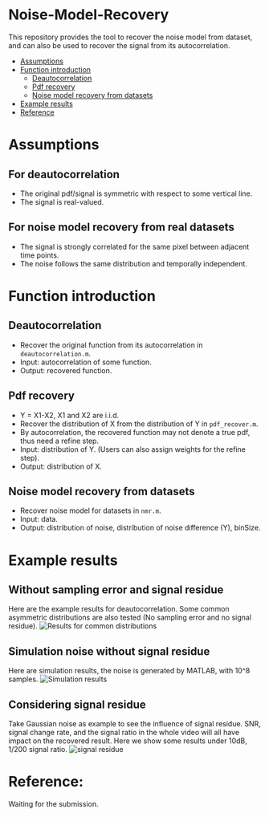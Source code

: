 # Noise-Model-Recovery
This repository provides the tool to recover the noise model from dataset, and can also be used to recover the signal from its autocorrelation.

- [Assumptions](#assumptions)
- [Function introduction](#function-introduction)
  - [Deautocorrelation](#deautocorrelation)
  - [Pdf recovery](#pdf-recovery)
  - [Noise model recovery from datasets](#noise-model-recovery-from-datasets)
- [Example results](#example-results)
- [Reference](#reference)

# Assumptions
## For deautocorrelation
* The original pdf/signal is symmetric with respect to some vertical line.
* The signal is real-valued.

## For noise model recovery from real datasets
* The signal is strongly correlated for the same pixel between adjacent time points.
* The noise follows the same distribution and temporally independent.

# Function introduction
## Deautocorrelation
* Recover the original function from its autocorrelation in `deautocorrelation.m`.
* Input: autocorrelation of some function.
* Output: recovered function.

## Pdf recovery
* Y = X1-X2, X1 and X2 are i.i.d.
* Recover the distribution of X from the distribution of Y in `pdf_recover.m`. 
* By autocorrelation, the recovered function may not denote a true pdf, thus need a refine step.
* Input: distribution of Y. (Users can also assign weights for the refine step).
* Output: distribution of X.

## Noise model recovery from datasets
* Recover noise model for datasets in `nmr.m`.
* Input: data.
* Output: distribution of noise, distribution of noise difference (Y), binSize.

# Example results
## Without sampling error and signal residue
Here are the example results for deautocorrelation. 
Some common asymmetric distributions are also tested (No sampling error and no signal residue).
![Results for common distributions](img/results_for_common_distributions.png)

## Simulation noise without signal residue
Here are simulation results, the noise is generated by MATLAB, with 10^8 samples.
![Simulation results](img/simulation_results.png)

## Considering signal residue
Take Gaussian noise as example to see the influence of signal residue.
SNR, signal change rate, and the signal ratio in the whole video will all have impact on the recovered result.
Here we show some results under 10dB, 1/200 signal ratio.
![signal residue](img/signal_residue.png)

# Reference:
Waiting for the submission.
